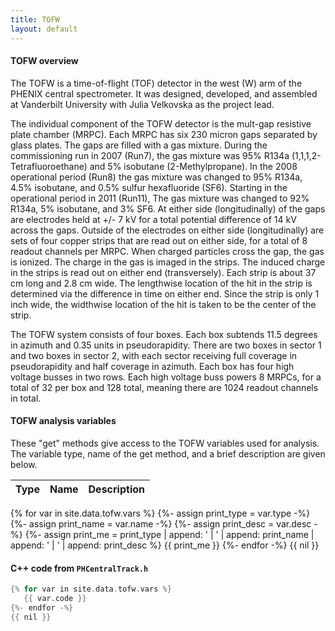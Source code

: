 ```yaml
---
title: TOFW
layout: default
---
```


#### TOFW overview

The TOFW is a time-of-flight (TOF) detector in the west (W) arm of the PHENIX central
spectrometer.  It was designed, developed, and assembled at Vanderbilt University with
Julia Velkovska as the project lead.

The individual component of the TOFW detector is the mult-gap resistive plate chamber
(MRPC).  Each MRPC has six 230 micron gaps separated by glass plates.  The gaps are filled
with a gas mixture.  During the commissioning run in 2007 (Run7), the gas mixture was 95%
R134a (1,1,1,2-Tetrafluoroethane) and 5% isobutane (2-Methylpropane).  In the 2008
operational period (Run8) the gas mixture was changed to 95% R134a, 4.5% isobutane, and
0.5% sulfur hexafluoride (SF6).  Starting in the operational period in 2011 (Run11), The
gas mixture was changed to 92% R134a, 5% isobutane, and 3% SF6.  At either side
(longitudinally) of the gaps are electrodes held at +/- 7 kV for a total potential
difference of 14 kV across the gaps.  Outside of the electrodes on either side
(longitudinally) are sets of four copper strips that are read out on either side, for a
total of 8 readout channels per MRPC.  When charged particles cross the gap, the gas is
ionized.  The charge in the gas is imaged in the strips.  The induced charge in the strips
is read out on either end (transversely).  Each strip is about 37 cm long and 2.8 cm wide.
The lengthwise location of the hit in the strip is determined via the difference in time
on either end.  Since the strip is only 1 inch wide, the widthwise location of the hit is
taken to be the center of the strip.

The TOFW system consists of four boxes.  Each box subtends 11.5 degrees in azimuth and
0.35 units in pseudorapidity.  There are two boxes in sector 1 and two boxes in sector 2,
with each sector receiving full coverage in pseudorapidity and half coverage in azimuth.
Each box has four high voltage busses in two rows.  Each high voltage buss powers 8 MRPCs,
for a total of 32 per box and 128 total, meaning there are 1024 readout channels in total.



#### TOFW analysis variables

These "get" methods give access to the TOFW variables used for analysis.
The variable type, name of the get method, and a brief description are given below.

  Type  |  Name  |  Description   <br>
 ------ | ------ | -------------
{% for var in site.data.tofw.vars %}
   {%- assign print_type = var.type -%}
   {%- assign print_name = var.name -%}
   {%- assign print_desc = var.desc -%}
   {%- assign print_me = print_type | append: ' | ' | append: print_name | append: ' | ' | append: print_desc %}
   {{ print_me }}
{%- endfor -%}
{{ nil }}



#### C++ code from `PHCentralTrack.h`


```c++
{% for var in site.data.tofw.vars %}
   {{ var.code }}
{%- endfor -%}
{{ nil }}
```




